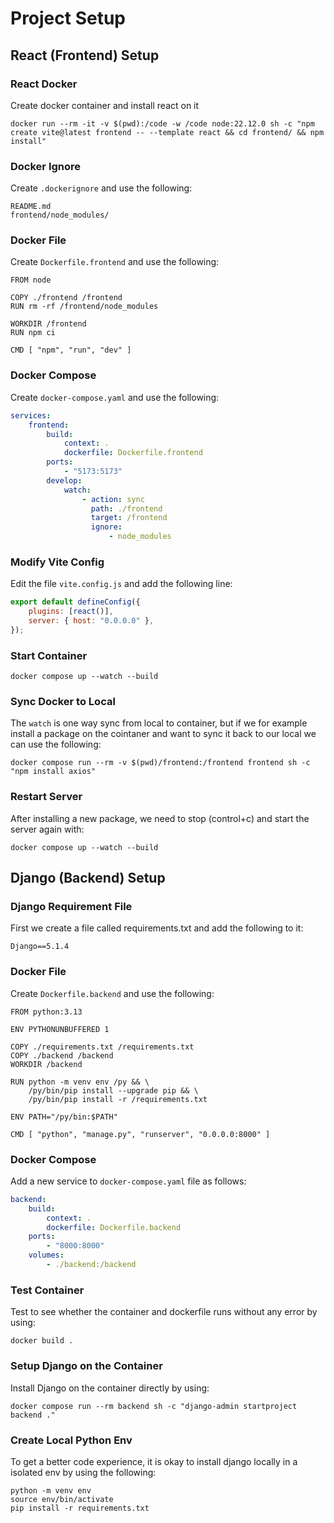 # Project Setup

## React (Frontend) Setup

### React Docker

Create docker container and install react on it

```shell
docker run --rm -it -v $(pwd):/code -w /code node:22.12.0 sh -c "npm create vite@latest frontend -- --template react && cd frontend/ && npm install"
```

### Docker Ignore

Create `.dockerignore` and use the following:

```
README.md
frontend/node_modules/
```

### Docker File

Create `Dockerfile.frontend` and use the following:

```
FROM node

COPY ./frontend /frontend
RUN rm -rf /frontend/node_modules

WORKDIR /frontend
RUN npm ci

CMD [ "npm", "run", "dev" ]
```

### Docker Compose

Create `docker-compose.yaml` and use the following:

```yaml
services:
    frontend:
        build:
            context: .
            dockerfile: Dockerfile.frontend
        ports:
            - "5173:5173"
        develop:
            watch:
                - action: sync
                  path: ./frontend
                  target: /frontend
                  ignore:
                      - node_modules
```

### Modify Vite Config

Edit the file `vite.config.js` and add the following line:

```js
export default defineConfig({
	plugins: [react()],
	server: { host: "0.0.0.0" },
});
```

### Start Container

```shell
docker compose up --watch --build
```

### Sync Docker to Local

The `watch` is one way sync from local to container, but if we for example install a package on the cointaner and want to sync it back to our local we can use the following:

```shell
docker compose run --rm -v $(pwd)/frontend:/frontend frontend sh -c "npm install axios"
```

### Restart Server

After installing a new package, we need to stop (control+c) and start the server again with:

```shell
docker compose up --watch --build
```

## Django (Backend) Setup

### Django Requirement File

First we create a file called requirements.txt and add the following to it:

```
Django==5.1.4
```

### Docker File

Create `Dockerfile.backend` and use the following:

```
FROM python:3.13

ENV PYTHONUNBUFFERED 1

COPY ./requirements.txt /requirements.txt
COPY ./backend /backend
WORKDIR /backend

RUN python -m venv env /py && \
    /py/bin/pip install --upgrade pip && \
    /py/bin/pip install -r /requirements.txt

ENV PATH="/py/bin:$PATH"

CMD [ "python", "manage.py", "runserver", "0.0.0.0:8000" ]
```

### Docker Compose

Add a new service to `docker-compose.yaml` file as follows:

```yaml
backend:
    build:
        context: .
        dockerfile: Dockerfile.backend
    ports:
        - "8000:8000"
    volumes:
        - ./backend:/backend
```

### Test Container

Test to see whether the container and dockerfile runs without any error by using:

```shell
docker build .
```

### Setup Django on the Container

Install Django on the container directly by using:

```shell
docker compose run --rm backend sh -c "django-admin startproject backend ."
```

### Create Local Python Env

To get a better code experience, it is okay to install django locally in a isolated env by using the following:

```shell
python -m venv env
source env/bin/activate
pip install -r requirements.txt
```
